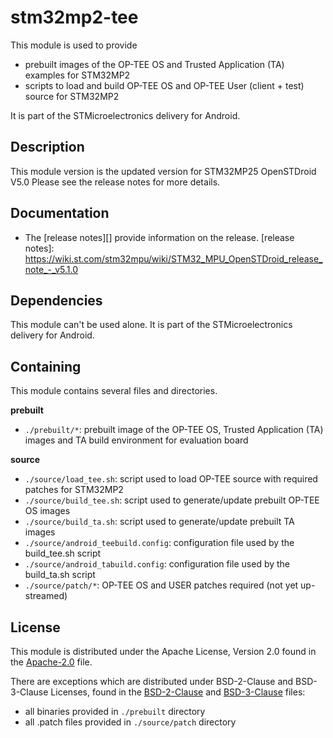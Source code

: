 # stm32mp2-tee #

This module is used to provide
* prebuilt images of the OP-TEE OS and Trusted Application (TA) examples for STM32MP2
* scripts to load and build OP-TEE OS and OP-TEE User (client + test) source for STM32MP2

It is part of the STMicroelectronics delivery for Android.

## Description ##

This module version is the updated version for STM32MP25 OpenSTDroid V5.0
Please see the release notes for more details.

## Documentation ##

* The [release notes][] provide information on the release.
[release notes]: https://wiki.st.com/stm32mpu/wiki/STM32_MPU_OpenSTDroid_release_note_-_v5.1.0

## Dependencies ##

This module can't be used alone. It is part of the STMicroelectronics delivery for Android.

## Containing ##

This module contains several files and directories.

**prebuilt**
* `./prebuilt/*`: prebuilt image of the OP-TEE OS, Trusted Application (TA) images and TA build environment for evaluation board

**source**
* `./source/load_tee.sh`: script used to load OP-TEE source with required patches for STM32MP2
* `./source/build_tee.sh`: script used to generate/update prebuilt OP-TEE OS images
* `./source/build_ta.sh`: script used to generate/update prebuilt TA images
* `./source/android_teebuild.config`: configuration file used by the build_tee.sh script
* `./source/android_tabuild.config`: configuration file used by the build_ta.sh script
* `./source/patch/*`: OP-TEE OS and USER patches required (not yet up-streamed)

## License ##

This module is distributed under the Apache License, Version 2.0 found in the [Apache-2.0](./LICENSES/Apache-2.0) file.

There are exceptions which are distributed under BSD-2-Clause and BSD-3-Clause Licenses, found in the [BSD-2-Clause](./LICENSES/BSD-2-Clause) and [BSD-3-Clause](./LICENSES/BSD-3-Clause) files:
* all binaries provided in `./prebuilt` directory
* all .patch files provided in `./source/patch` directory
